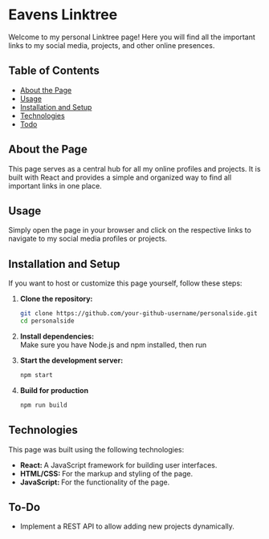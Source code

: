 # Eavens Linktree

Welcome to my personal Linktree page! Here you will find all the important links to my social media, projects, and other online presences.

## Table of Contents

- [About the Page](#about-the-page)
- [Usage](#usage)
- [Installation and Setup](#installation-and-setup)
- [Technologies](#technologies)
- [Todo](#to-do)

## About the Page

This page serves as a central hub for all my online profiles and projects. It is built with React and provides a simple and organized way to find all important links in one place.

## Usage

Simply open the page in your browser and click on the respective links to navigate to my social media profiles or projects.

## Installation and Setup

If you want to host or customize this page yourself, follow these steps:

1. **Clone the repository:**
   ```bash
   git clone https://github.com/your-github-username/personalside.git
   cd personalside
1. **Install dependencies:** <br>
Make sure you have Node.js and npm installed, then run

3. **Start the development server:**
   ```bash
   npm start
3. **Build for production**
   ```bash
   npm run build

## Technologies
This page was built using the following technologies: <br> 

* <strong>React: </strong>A JavaScript framework for building user interfaces. <br>
* <strong>HTML/CSS: </strong> For the markup and styling of the page. <br>
* <strong>JavaScript: </strong> For the functionality of the page. <br>

## To-Do
* Implement a REST API to allow adding new projects dynamically.
